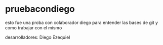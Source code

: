 # pruebacondiego
esto fue una proba con colaborador diego para entender las bases de git y como trabajar con el mismo

desarrolladores:
Diego
Ezequiel
